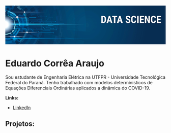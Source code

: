 
<p align="center">
  <img src="banner.png" >
</p>

# Eduardo Corrêa Araujo

Sou estudante de Engenharia Elétrica na UTFPR - Universidade Tecnológica Federal do Paraná. Tenho trabalhado com modelos determínisticos de Equações Diferenciais Ordinárias aplicados a dinâmica do COVID-19.


**Links:**
* [LinkedIn](https://www.linkedin.com/in/eduardo-correa-araujo-6090251b0/)



## Projetos:
